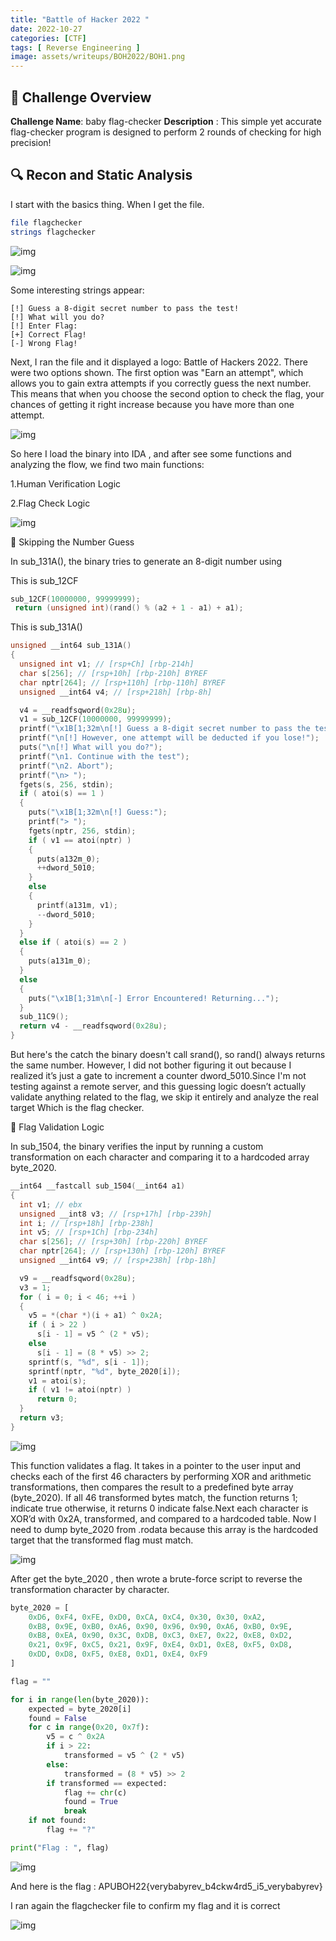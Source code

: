 ```yaml
---
title: "Battle of Hacker 2022 "
date: 2022-10-27
categories: [CTF]
tags: [ Reverse Engineering ]
image: assets/writeups/BOH2022/BOH1.png
---
```


## 🧩 Challenge Overview

**Challenge Name**: baby flag-checker
**Description** : This simple yet accurate flag-checker program is designed to perform 2 rounds of checking for high precision!

## 🔍 Recon and Static Analysis

I start with the basics thing. When I get the file.

```bash
file flagchecker
strings flagchecker
```

![img](assets/writeups/BOH2022/BOH2.png)

![img](assets/writeups/BOH2022/BOH3.png)


Some interesting strings appear:

```text
[!] Guess a 8-digit secret number to pass the test!
[!] What will you do?
[!] Enter Flag:
[+] Correct Flag!
[-] Wrong Flag!
```
Next, I ran the file and it displayed a logo: Battle of Hackers 2022. There were two options shown. The first option was "Earn an attempt", which allows you to gain extra attempts if you correctly guess the next number. This means that when you choose the second option to check the flag, your chances of getting it right increase because you have more than one attempt.

![img](assets/writeups/BOH2022/BOH4.png)

So here I load the binary into IDA , and after see some functions and analyzing the flow, we find two main functions:

1.Human Verification Logic

2.Flag Check Logic

![img](assets/writeups/BOH2022/BOH5.png)

🚫 Skipping the Number Guess

In sub_131A(), the binary tries to generate an 8-digit number using 

This is sub_12CF

```c
sub_12CF(10000000, 99999999);
 return (unsigned int)(rand() % (a2 + 1 - a1) + a1);
```

This is sub_131A()

```c
unsigned __int64 sub_131A()
{
  unsigned int v1; // [rsp+Ch] [rbp-214h]
  char s[256]; // [rsp+10h] [rbp-210h] BYREF
  char nptr[264]; // [rsp+110h] [rbp-110h] BYREF
  unsigned __int64 v4; // [rsp+218h] [rbp-8h]

  v4 = __readfsqword(0x28u);
  v1 = sub_12CF(10000000, 99999999);
  printf("\x1B[1;32m\n[!] Guess a 8-digit secret number to pass the test!");
  printf("\n[!] However, one attempt will be deducted if you lose!");
  puts("\n[!] What will you do?");
  printf("\n1. Continue with the test");
  printf("\n2. Abort");
  printf("\n> ");
  fgets(s, 256, stdin);
  if ( atoi(s) == 1 )
  {
    puts("\x1B[1;32m\n[!] Guess:");
    printf("> ");
    fgets(nptr, 256, stdin);
    if ( v1 == atoi(nptr) )
    {
      puts(a132m_0);
      ++dword_5010;
    }
    else
    {
      printf(a131m, v1);
      --dword_5010;
    }
  }
  else if ( atoi(s) == 2 )
  {
    puts(a131m_0);
  }
  else
  {
    puts("\x1B[1;31m\n[-] Error Encountered! Returning...");
  }
  sub_11C9();
  return v4 - __readfsqword(0x28u);
}
```

But here's the catch the binary doesn't call srand(), so rand() always returns the same number. However, I did not bother figuring it out because I realized it’s just a gate to increment a counter dword_5010.Since I'm  not testing against a remote server, and this guessing logic doesn’t actually validate anything related to the flag, we skip it entirely and analyze the real target Which is the flag checker.

🔐 Flag Validation Logic

In sub_1504, the binary verifies the input by running a custom transformation on each character and comparing it to a hardcoded array byte_2020.

```c
__int64 __fastcall sub_1504(__int64 a1)
{
  int v1; // ebx
  unsigned __int8 v3; // [rsp+17h] [rbp-239h]
  int i; // [rsp+18h] [rbp-238h]
  int v5; // [rsp+1Ch] [rbp-234h]
  char s[256]; // [rsp+30h] [rbp-220h] BYREF
  char nptr[264]; // [rsp+130h] [rbp-120h] BYREF
  unsigned __int64 v9; // [rsp+238h] [rbp-18h]

  v9 = __readfsqword(0x28u);
  v3 = 1;
  for ( i = 0; i < 46; ++i )
  {
    v5 = *(char *)(i + a1) ^ 0x2A;
    if ( i > 22 )
      s[i - 1] = v5 ^ (2 * v5);
    else
      s[i - 1] = (8 * v5) >> 2;
    sprintf(s, "%d", s[i - 1]);
    sprintf(nptr, "%d", byte_2020[i]);
    v1 = atoi(s);
    if ( v1 != atoi(nptr) )
      return 0;
  }
  return v3;
}
```

![img](assets/writeups/BOH2022/BOH6.png)

This function validates a flag. It takes in a pointer to the user input and checks each of the first 46 characters by performing XOR and arithmetic transformations, then compares the result to a predefined byte array (byte_2020). If all 46 transformed bytes match, the function returns 1; indicate true otherwise, it returns 0 indicate false.Next each character is XOR’d with 0x2A, transformed, and compared to a hardcoded table. Now I need to dump byte_2020 from .rodata because this array is the hardcoded target that the transformed flag must match.

![img](assets/writeups/BOH2022/BOH7.png)

After get the byte_2020 , then wrote a brute-force script to reverse the transformation character by character.

```python
byte_2020 = [
    0xD6, 0xF4, 0xFE, 0xD0, 0xCA, 0xC4, 0x30, 0x30, 0xA2,
    0xB8, 0x9E, 0xB0, 0xA6, 0x90, 0x96, 0x90, 0xA6, 0xB0, 0x9E,
    0xB8, 0xEA, 0x90, 0x3C, 0xDB, 0xC3, 0xE7, 0x22, 0xE8, 0xD2,
    0x21, 0x9F, 0xC5, 0x21, 0x9F, 0xE4, 0xD1, 0xE8, 0xF5, 0xD8,
    0xDD, 0xD8, 0xF5, 0xE8, 0xD1, 0xE4, 0xF9
]

flag = ""

for i in range(len(byte_2020)):
    expected = byte_2020[i]
    found = False
    for c in range(0x20, 0x7f):  
        v5 = c ^ 0x2A
        if i > 22:
            transformed = v5 ^ (2 * v5)
        else:
            transformed = (8 * v5) >> 2
        if transformed == expected:
            flag += chr(c)
            found = True
            break
    if not found:
        flag += "?" 

print("Flag : ", flag)
```
![img](assets/writeups/BOH2022/BOH8.png)

And here is the flag : APUBOH22{verybabyrev_b4ckw4rd5_i5_verybabyrev}

I ran again the flagchecker file to confirm my flag and it is correct

![img](assets/writeups/BOH2022/BOH9.png)


